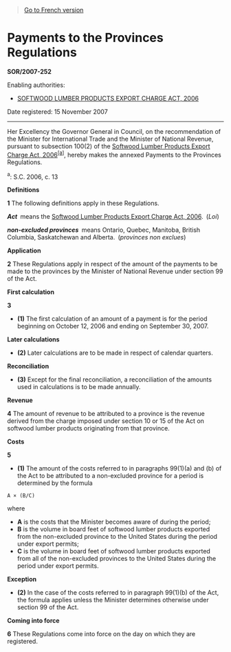 > [Go to French version](/fr/Règlements/Décrets,%20ordonnances%20et%20règlements%20statutaires/2007/252.md)

# Payments to the Provinces Regulations

**SOR/2007-252**

Enabling authorities: 
- [SOFTWOOD LUMBER PRODUCTS EXPORT CHARGE ACT, 2006](/en/Acts/Statutes%20of%20Canada/2006/c.%2013.md)

Date registered: 15 November 2007

----------

Her Excellency the Governor General in Council, on the recommendation of the Minister for International Trade and the Minister of National Revenue, pursuant to subsection 100(2) of the [Softwood Lumber Products Export Charge Act, 2006](/en/Acts/Statutes%20of%20Canada/2006/c.%2013.md)<sup><a href='#fn_609530-E_hq_2746'>[a]</a></sup>, hereby makes the annexed Payments to the Provinces Regulations.

<a name='fn_609530-E_hq_2746'><sup>a</sup></a>: S.C. 2006, c. 13<br />




**Definitions**

**1** The following definitions apply in these Regulations.

***Act*** means the [Softwood Lumber Products Export Charge Act, 2006](/en/Acts/Statutes%20of%20Canada/2006/c.%2013.md). (*Loi*)

***non-excluded provinces*** means Ontario, Quebec, Manitoba, British Columbia, Saskatchewan and Alberta. (*provinces non exclues*)




**Application**

**2** These Regulations apply in respect of the amount of the payments to be made to the provinces by the Minister of National Revenue under section 99 of the Act.




**First calculation**

**3** 

- **(1)** The first calculation of an amount of a payment is for the period beginning on October 12, 2006 and ending on September 30, 2007.

**Later calculations**

- **(2)** Later calculations are to be made in respect of calendar quarters.

**Reconciliation**

- **(3)** Except for the final reconciliation, a reconciliation of the amounts used in calculations is to be made annually.




**Revenue**

**4** The amount of revenue to be attributed to a province is the revenue derived from the charge imposed under section 10 or 15 of the Act on softwood lumber products originating from that province.




**Costs**

**5** 

- **(1)** The amount of the costs referred to in paragraphs 99(1)(a) and (b) of the Act to be attributed to a non-excluded province for a period is determined by the formula
```
A × (B/C)
```
where
- **A** is the costs that the Minister becomes aware of during the period;
- **B** is the volume in board feet of softwood lumber products exported from the non-excluded province to the United States during the period under export permits;
- **C** is the volume in board feet of softwood lumber products exported from all of the non-excluded provinces to the United States during the period under export permits.

**Exception**

- **(2)** In the case of the costs referred to in paragraph 99(1)(b) of the Act, the formula applies unless the Minister determines otherwise under section 99 of the Act.




**Coming into force**

**6** These Regulations come into force on the day on which they are registered.


